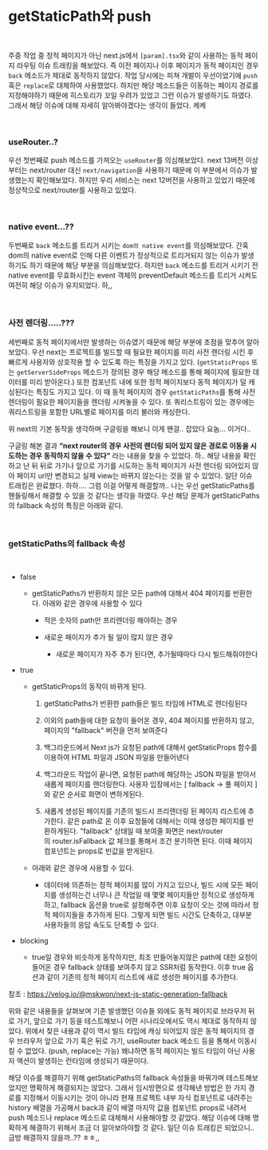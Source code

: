 # getStaticPath와 push

<br>

주중 작업 중 정적 페이지가 아닌 next.js에서 `[param].tsx`와 같이 사용하는 동적 페이지 라우팅 이슈 트래킹을 해보았다. 즉 이전 페이지나 이후 페이지가 동적 페이지인 경우 `back` 메소드가 제대로 동작하지 않았다. 작업 당시에는 피쳐 개발이 우선이었기에 `push` 혹은 `replace`로 대체하여 사용했었다. 하지만 해당 메소드들은 이동하는 페이지 경로를 지정해야하기 때문에 히스토리가 꼬일 우려가 있었고 그런 이슈가 발생하기도 하였다. 그래서 해당 이슈에 대해 자세히 알아봐야겠다는 생각이 들었다. 케케

<br>

### useRouter..?

우선 첫번째로 push 메소드를 가져오는 `useRouter`를 의심해보았다. next 13버전 이상부터는 next/router 대신 `next/navigation`을 사용하기 때문에 이 부분에서 이슈가 발생했는지 확인해보았다. 하지만 우리 서비스는 next 12버전을 사용하고 있었기 때문에 정상적으로 next/router를 사용하고 있었다.

<br>

### native event…??

두번째로 `back` 메소드를 트리거 시키는 `dom의 native event`를 의심해보았다. 간혹 dom의 native event로 인해 다른 이벤트가 정상적으로 트리거되지 않는 이슈가 발생하기도 하기 때문에 해당 부분을 의심해보았다. 하지만 `back` 메소드를 트리거 시키기 전 native event를 무효화시킨는 event 객체의 preventDefault 메소드를 트리거 시켜도 여전히 해당 이슈가 유지되었다. 하,,

<br>

### 사전 렌더링…..???

세번째로 동적 페이지에서만 발생하는 이슈였기 때문에 해당 부분에 초점을 맞추어 알아보았다. 우선 next는 프로젝트를 빌드할 때 필요한 페이지를 미리 사전 렌더링 시킨 후 빠르게 사용자와 상호작용 할 수 있도록 하는 특징을 가지고 있다. (`getStaticProps` 또는 `getServerSideProps` 메소드가 정의된 경우 해당 메소드를 통해 페이지에 필요한 데이터를 미리 받아온다.) 또한 컴포넌트 내에 또한 정적 페이지보다 동적 페이지가 덜 캐싱된다는 특징도 가지고 있다. 이 때 동적 페이지의 경우 `getStaticPaths`를 통해 사전 렌더링이 필요한 페이지들을 렌더링 시켜놓을 수 있다. 또 쿼리스트링이 있는 경우에는 쿼리스트링을 포함한 URL별로 페이지를 미리 불러와 캐싱한다.

위 next의 기본 동작을 생각하며 구글링을 해보니 이게 왠걸.. 잡았다 요놈… 이거다..

구글링 해본 결과 **“next router의 경우 사전의 렌더링 되어 있지 않은 경로로 이동을 시도하는 경우 동작하지 않을 수 있다”** 라는 내용을 찾을 수 있었다. 하.. 해당 내용을 확인하고 난 뒤 뒤로 가기나 앞으로 가기를 시도하는 동적 페이지가 사전 렌더링 되어있지 않아 페이지 url만 변경되고 실제 view는 바뀌지 않는다는 것을 알 수 있었다. 일단 이슈 트래킹은 완료했다. 하하…. 그럼 이걸 어떻게 해결할까.. 나는 우선 getStaticPaths를 핸들링해서 해결할 수 있을 것 같다는 생각을 하였다. 우선 해당 문제가 getStaticPaths의 fallback 속성의 특징은 아래와 같다.

<br>

### getStaticPaths의 fallback 속성

<br>

- false

  - getStaticPaths가 반환하지 않은 모든 path에 대해서 404 페이지를 반환한다. 아래와 같은 경우에 사용할 수 있다

    - 적은 숫자의 path만 프리렌더링 해야하는 경우

    - 새로운 페이지가 추가 될 일이 많지 않은 경우

      - 새로운 페이지가 자주 추가 된다면, 추가될때마다 다시 빌드해줘야한다

- true

  - getStaticProps의 동작이 바뀌게 된다.

    1. getStaticPaths가 반환한 path들은 빌드 타임에 HTML로 렌더링된다

    2. 이외의 path들에 대한 요청이 들어온 경우, 404 페이지를 반환하지 않고, 페이지의 "fallback" 버전을 먼저 보여준다

    3. 백그라운드에서 Next js가 요청된 path에 대해서 getStaticProps 함수를 이용하여 HTML 파일과 JSON 파일을 만들어낸다

    4. 백그라운드 작업이 끝나면, 요청된 path에 해당하는 JSON 파일을 받아서 새롭게 페이지를 렌더링한다. 사용자 입장에서는 [ fallback → 풀 페이지 ]와 같은 순서로 화면이 변하게된다.

    5. 새롭게 생성된 페이지를 기존의 빌드시 프리렌더링 된 페이지 리스트에 추가한다. 같은 path로 온 이후 요청들에 대해서는 이때 생성한 페이지를 반환하게된다. "fallback" 상태일 때 보여줄 화면은 next/router의 router.isFallback 값 체크를 통해서 조건 분기하면 된다. 이때 페이지 컴포넌트는 props로 빈값을 받게된다.

  - 아래와 같은 경우에 사용할 수 있다.

    - 데이터에 의존하는 정적 페이지를 많이 가지고 있으나, 빌드 시에 모든 페이지를 생성하는건 너무나 큰 작업일 때 몇몇 페이지들만 정적으로 생성하게 하고, fallback 옵션을 true로 설정해주면 이후 요청이 오는 것에 따라서 정적 페이지들을 추가하게 된다. 그렇게 되면 빌드 시간도 단축하고, 대부분 사용자들의 응답 속도도 단축할 수 있다.

- blocking

  - true일 경우와 비슷하게 동작하지만, 최초 만들어놓지않은 path에 대한 요청이 들어온 경우 fallback 상태를 보여주지 않고 SSR처럼 동작한다. 이후 true 옵션과 같이 기존의 정적 페이지 리스트에 새로 생성한 페이지를 추가한다.

참조 : https://velog.io/@mskwon/next-js-static-generation-fallback

위와 같은 내용들을 살펴보며 기존 발생했던 이슈들 외에도 동적 페이지로 브라우저 뒤로 가기, 앞으로 가기 등을 테스트해보니 어떤 시나리오에서도 역시 제대로 동작하지 않았다. 위에서 찾은 내용과 같이 역시 빌드 타임에 캐싱 되어있지 않은 동적 페이지의 경우 브라우저 앞으로 가기 혹은 뒤로 가기, useRouter back 메소드 등을 통해서 이동시킬 수 없었다. (push, replace는 가능) 왜냐하면 동적 페이지는 빌드 타임이 아닌 사용자 액션이 발생하는 런타임에 생성되기 때문이다.

해당 이슈를 해결하기 위해 getStaticPaths의 fallback 속성들을 바꿔가며 테스트해보았지만 명확하게 해결되지는 않았다. 그래서 임시방편으로 생각해낸 방법은 한 가지 경로를 지정해서 이동시키는 것이 아니라 현재 프로젝트 내부 자식 컴포넌트로 내려주는 history 배열을 가공해서 back과 같이 배열 마지막 값을 컴포넌트 props로 내려서 push 메소드나 replace 메소드로 대체해서 사용해야할 것 같았다. 해당 이슈에 대해 명확하게 해결하기 위해서 조금 더 알아보아야할 것 같다. 일단 이슈 트래킹은 되었으니.. 금방 해결하지 않을까..?? ㅎㅎ,,
